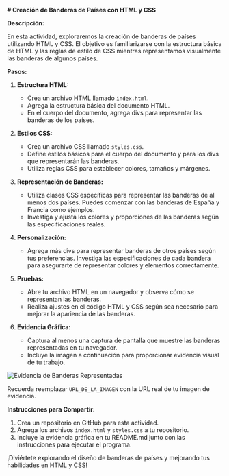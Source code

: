 **# Creación de Banderas de Países con HTML y CSS**

**Descripción:**

En esta actividad, exploraremos la creación de banderas de países utilizando HTML y CSS. El objetivo es familiarizarse con la estructura básica de HTML y las reglas de estilo de CSS mientras representamos visualmente las banderas de algunos países.

**Pasos:**

1. **Estructura HTML:**
   - Crea un archivo HTML llamado `index.html`.
   - Agrega la estructura básica del documento HTML.
   - En el cuerpo del documento, agrega divs para representar las banderas de los países.

2. **Estilos CSS:**
   - Crea un archivo CSS llamado `styles.css`.
   - Define estilos básicos para el cuerpo del documento y para los divs que representarán las banderas.
   - Utiliza reglas CSS para establecer colores, tamaños y márgenes.

3. **Representación de Banderas:**
   - Utiliza clases CSS específicas para representar las banderas de al menos dos países. Puedes comenzar con las banderas de España y Francia como ejemplos.
   - Investiga y ajusta los colores y proporciones de las banderas según las especificaciones reales.

4. **Personalización:**
   - Agrega más divs para representar banderas de otros países según tus preferencias. Investiga las especificaciones de cada bandera para asegurarte de representar colores y elementos correctamente.

5. **Pruebas:**
   - Abre tu archivo HTML en un navegador y observa cómo se representan las banderas.
   - Realiza ajustes en el código HTML y CSS según sea necesario para mejorar la apariencia de las banderas.

6. **Evidencia Gráfica:**
   - Captura al menos una captura de pantalla que muestre las banderas representadas en tu navegador.
   - Incluye la imagen a continuación para proporcionar evidencia visual de tu trabajo.

![Evidencia de Banderas Representadas](URL_DE_LA_IMAGEN)

Recuerda reemplazar `URL_DE_LA_IMAGEN` con la URL real de tu imagen de evidencia.

**Instrucciones para Compartir:**

1. Crea un repositorio en GitHub para esta actividad.
2. Agrega los archivos `index.html` y `styles.css` a tu repositorio.
3. Incluye la evidencia gráfica en tu README.md junto con las instrucciones para ejecutar el programa.

¡Diviértete explorando el diseño de banderas de países y mejorando tus habilidades en HTML y CSS!